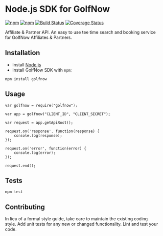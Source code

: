 Node.js SDK for GolfNow
=======================
[![npm](https://img.shields.io/npm/v/golfnow.svg)](https://www.npmjs.com/package/golfnow) [![npm](https://img.shields.io/npm/dt/golfnow.svg)](https://www.npmjs.com/package/golfnow) [![Build Status](https://travis-ci.org/aleplusplus/golfnow-node-js.svg?branch=master)](https://travis-ci.org/aleplusplus/golfnow-node-js) [![Coverage Status](https://coveralls.io/repos/github/aleplusplus/golfnow-node-js/badge.svg?branch=master)](https://coveralls.io/github/aleplusplus/golfnow-node-js?branch=master)

Affiliate & Partner API. An easy to use tee time search and booking service for GolfNow Affiliates & Partners.

## Installation

* Install [Node.js](https://nodejs.org/)
* Install GolfNow SDK with `npm`:

`npm install golfnow`


## Usage

    var golfnow = require("golfnow");
    
    var app = golfnow("CLIENT_ID", "CLIENT_SECRET");
    
    var request = app.getApiRoot();
    
    request.on('response', function(response) {
        console.log(response);
    });
    
    request.on('error', function(error) {
        console.log(error);
    });
    
    request.end();

## Tests

  `npm test`

## Contributing

In lieu of a formal style guide, take care to maintain the existing coding style. Add unit tests for any new or changed functionality. Lint and test your code.